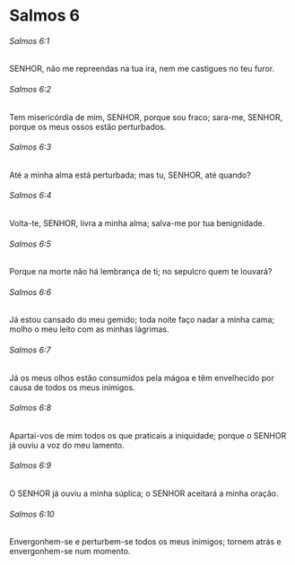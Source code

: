 # Salmos 6

###### Salmos 6:1

SENHOR, não me repreendas na tua ira, nem me castigues no teu furor.

###### Salmos 6:2

Tem misericórdia de mim, SENHOR, porque sou fraco; sara-me, SENHOR, porque os meus ossos estão perturbados.

###### Salmos 6:3

Até a minha alma está perturbada; mas tu, SENHOR, até quando?

###### Salmos 6:4

Volta-te, SENHOR, livra a minha alma; salva-me por tua benignidade.

###### Salmos 6:5

Porque na morte não há lembrança de ti; no sepulcro quem te louvará?

###### Salmos 6:6

Já estou cansado do meu gemido; toda noite faço nadar a minha cama; molho o meu leito com as minhas lágrimas.

###### Salmos 6:7

Já os meus olhos estão consumidos pela mágoa e têm envelhecido por causa de todos os meus inimigos.

###### Salmos 6:8

Apartai-vos de mim todos os que praticais a iniquidade; porque o SENHOR já ouviu a voz do meu lamento.

###### Salmos 6:9

O SENHOR já ouviu a minha súplica; o SENHOR aceitará a minha oração.

###### Salmos 6:10

Envergonhem-se e perturbem-se todos os meus inimigos; tornem atrás e envergonhem-se num momento.


